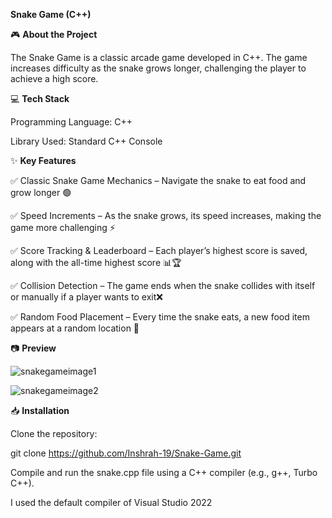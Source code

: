 **Snake Game (C++)**

🎮 **About the Project**

The Snake Game is a classic arcade game developed in C++. The game increases difficulty as the snake grows longer, challenging the player to achieve a high score.

💻 **Tech Stack**

Programming Language: C++

Library Used: Standard C++ Console

✨ **Key Features**

✅ Classic Snake Game Mechanics – Navigate the snake to eat food and grow longer 🟢

✅ Speed Increments – As the snake grows, its speed increases, making the game more challenging ⚡

✅ Score Tracking & Leaderboard – Each player’s highest score is saved, along with the all-time highest score 📊🏆

✅ Collision Detection – The game ends when the snake collides with itself or manually if a player wants to exit❌

✅ Random Food Placement – Every time the snake eats, a new food item appears at a random location 🍏

📷 **Preview**

![snakegameimage1](https://github.com/user-attachments/assets/6794d09f-35e7-4dd4-9229-9528c35ed9ed)

![snakegameimage2](https://github.com/user-attachments/assets/5528012b-e082-4bde-8054-e61b956161e6)


📥 **Installation**

Clone the repository:

git clone https://github.com/Inshrah-19/Snake-Game.git

Compile and run the snake.cpp file using a C++ compiler (e.g., g++, Turbo C++).

I used the default compiler of Visual Studio 2022

